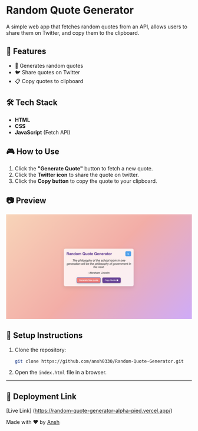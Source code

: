 # Random Quote Generator

A simple web app that fetches random quotes from an API, allows users to share them on Twitter, and copy them to the clipboard.

## 🚀 Features
- 📜 Generates random quotes
- 🐦 Share quotes on Twitter
- 📋 Copy quotes to clipboard

## 🛠 Tech Stack
- **HTML**
- **CSS**
- **JavaScript** (Fetch API)

## 🎮 How to Use
1. Click the **"Generate Quote"** button to fetch a new quote.
2. Click the **Twitter icon** to share the quote on twitter.
3. Click the **Copy button** to copy the quote to your clipboard.

## 📷 Preview
![Random Quote Generator](preview.png)

## 📌 Setup Instructions
1. Clone the repository:
   ```sh
   git clone https://github.com/ansh0330/Random-Quote-Generator.git
   ```
2. Open the `index.html` file in a browser.
---

## 🔗 Deployment Link 
[Live Link] (https://random-quote-generator-alpha-pied.vercel.app/)


Made with ❤️ by [Ansh](https://github.com/ansh0330)

